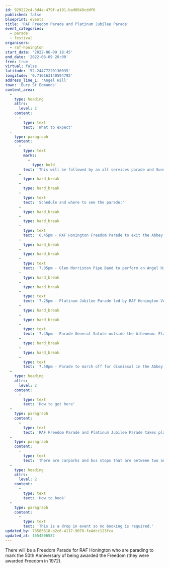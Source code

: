 ```yaml
---
id: 929222c4-3d4e-479f-a191-bad8949cddf6
published: false
blueprint: events
title: 'RAF Freedom Parade and Platinum Jubilee Parade'
event_categories:
  - parade
  - festival
organisers:
  - raf-honington
start_date: '2022-06-09 18:45'
end_date: '2022-06-09 20:00'
free: true
virtual: false
latitude: '52.24477220136035'
longitude: '0.716163140594792'
address_line_1: 'Angel Hill'
town: 'Bury St Edmunds'
content_area:
  -
    type: heading
    attrs:
      level: 2
    content:
      -
        type: text
        text: 'What to expect'
  -
    type: paragraph
    content:
      -
        type: text
        marks:
          -
            type: bold
        text: 'This will be followed by an all services parade and Sunset Ceremony on Angel Hill, Bury St Edmunds for H.M. The Queen’s Platinum Jubilee.'
      -
        type: hard_break
      -
        type: hard_break
      -
        type: text
        text: 'Schedule and where to see the parade:'
      -
        type: hard_break
      -
        type: hard_break
      -
        type: text
        text: '6.45pm - RAF Honington Freedom Parade to exit the Abbey Gardens led by the RAF Honington Voluntary Band, to mark the 50th Anniversary of their award. The Parade will march up Abbeygate Street and around Cornhill before returning to the Abbey Gardens.'
      -
        type: hard_break
      -
        type: hard_break
      -
        type: text
        text: '7.05pm - Glen Morriston Pipe Band to perform on Angel Hill, before forming up for the Sunset Ceremony.'
      -
        type: hard_break
      -
        type: hard_break
      -
        type: text
        text: '7.25pm - Platinum Jubilee Parade led by RAF Honington Voluntary Band, and to include Navy, Army, RAF and Cadets, will exit the Abbey Gardens to form up on Angel Hill for the Sunset Ceremony.'
      -
        type: hard_break
      -
        type: hard_break
      -
        type: text
        text: '7.45pm - Parade General Salute outside the Atheneum. Flag Lowered for Sunset Ceremony. Apache helicopter Flypast.'
      -
        type: hard_break
      -
        type: hard_break
      -
        type: text
        text: '7.50pm - Parade to march off for dismissal in the Abbey Gardens'
  -
    type: heading
    attrs:
      level: 2
    content:
      -
        type: text
        text: 'How to get here'
  -
    type: paragraph
    content:
      -
        type: text
        text: 'RAF Freedom Parade and Platinum Jubilee Parade takes place at Angel Hill in Bury St Edmunds.'
  -
    type: paragraph
    content:
      -
        type: text
        text: 'There are carparks and bus stops that are between two and three minutes walk from the event.'
  -
    type: heading
    attrs:
      level: 2
    content:
      -
        type: text
        text: 'How to book'
  -
    type: paragraph
    content:
      -
        type: text
        text: 'This is a drop in event so no booking is required.'
updated_by: 73585618-b2c6-4117-9078-fe4dcc123fca
updated_at: 1654506582
---
```

There will be a Freedom Parade for RAF Honington who are parading to mark the 50th Anniversary of being awarded the Freedom (they were awarded Freedom in 1972).